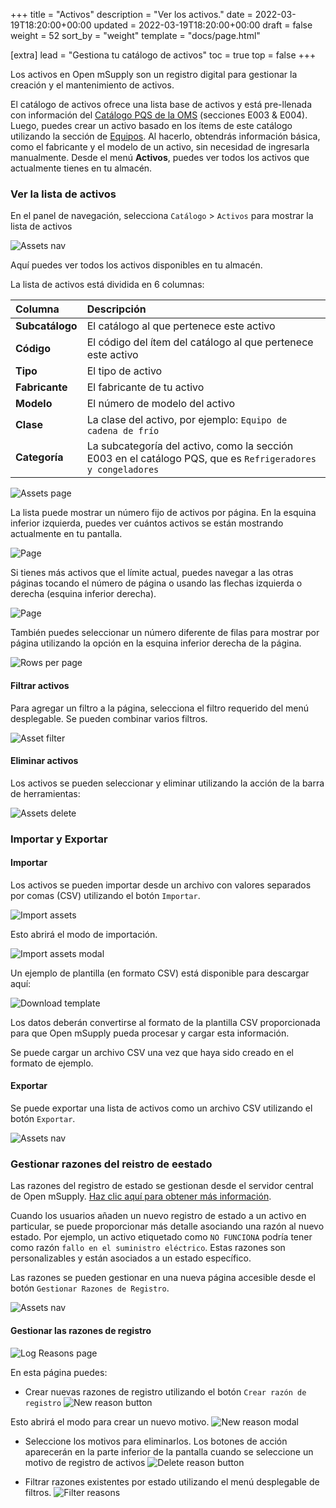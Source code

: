 +++
title = "Activos"
description = "Ver los activos."
date = 2022-03-19T18:20:00+00:00
updated = 2022-03-19T18:20:00+00:00
draft = false
weight = 52
sort_by = "weight"
template = "docs/page.html"

[extra]
lead = "Gestiona tu catálogo de activos"
toc = true
top = false
+++

Los activos en Open mSupply son un registro digital para gestionar la creación y el mantenimiento de activos.

El catálogo de activos ofrece una lista base de activos y está pre-llenada con información del [Catálogo PQS de la OMS](https://apps.who.int/immunization_standards/vaccine_quality/pqs_catalogue/) (secciones E003 & E004). Luego, puedes crear un activo basado en los ítems de este catálogo utilizando la sección de [Equipos](/docs/coldchain/equipment/). Al hacerlo, obtendrás información básica, como el fabricante y el modelo de un activo, sin necesidad de ingresarla manualmente.
Desde el menú **Activos**, puedes ver todos los activos que actualmente tienes en tu almacén.

### Ver la lista de activos

En el panel de navegación, selecciona `Catálogo` > `Activos` para mostrar la lista de activos

![Assets nav](images-en/assets.png)

Aquí puedes ver todos los activos disponibles en tu almacén.

La lista de activos está dividida en 6 columnas:

| Columna         | Descripción                                                                                                 |
| :-------------- | :---------------------------------------------------------------------------------------------------------- |
| **Subcatálogo** | El catálogo al que pertenece este activo                                                                    |
| **Código**      | El código del ítem del catálogo al que pertenece este activo                                                |
| **Tipo**        | El tipo de activo                                                                                           |
| **Fabricante**  | El fabricante de tu activo                                                                                  |
| **Modelo**      | El número de modelo del activo                                                                              |
| **Clase**       | La clase del activo, por ejemplo: `Equipo de cadena de frío`                                                |
| **Categoría**   | La subcategoría del activo, como la sección E003 en el catálogo PQS, que es `Refrigeradores y congeladores` |

![Assets page](images-en/assets_page.png)

La lista puede mostrar un número fijo de activos por página. En la esquina inferior izquierda, puedes ver cuántos activos se están mostrando actualmente en tu pantalla.

![Page](../../images/list_showing.png)

Si tienes más activos que el límite actual, puedes navegar a las otras páginas tocando el número de página o usando las flechas izquierda o derecha (esquina inferior derecha).

![Page](../../images/list_pagenumbers.png)

También puedes seleccionar un número diferente de filas para mostrar por página utilizando la opción en la esquina inferior derecha de la página.

![Rows per page](../../images/rows-per-page-select.png)

#### Filtrar activos

Para agregar un filtro a la página, selecciona el filtro requerido del menú desplegable. Se pueden combinar varios filtros.

![Asset filter](images-en/assets_filter.png)

#### Eliminar activos

Los activos se pueden seleccionar y eliminar utilizando la acción de la barra de herramientas:

![Assets delete](images-en/assets_delete.png)

### Importar y Exportar

#### Importar

Los activos se pueden importar desde un archivo con valores separados por comas (CSV) utilizando el botón `Importar`.

![Import assets](images-en/assets_import.png)

Esto abrirá el modo de importación.

![Import assets modal](images-en/assets_import_modal.png)

Un ejemplo de plantilla (en formato CSV) está disponible para descargar aquí:

![Download template](images-en/asset_import_template.png)

Los datos deberán convertirse al formato de la plantilla CSV proporcionada para que Open mSupply pueda procesar y cargar esta información.

Se puede cargar un archivo CSV una vez que haya sido creado en el formato de ejemplo.

#### Exportar

Se puede exportar una lista de activos como un archivo CSV utilizando el botón `Exportar`.

![Assets nav](images-en/asset_export_button.png)

### Gestionar razones del reistro de eestado

<div class="nota">Las razones del registro de estado se gestionan desde el servidor central de Open mSupply. <a href="/docs/getting_started/central">Haz clic aquí para obtener más información</a>.</div>

Cuando los usuarios añaden un nuevo registro de estado a un activo en particular, se puede proporcionar más detalle asociando una razón al nuevo estado. Por ejemplo, un activo etiquetado como `NO FUNCIONA` podría tener como razón `fallo en el suministro eléctrico`. Estas razones son personalizables y están asociados a un estado específico.

Las razones se pueden gestionar en una nueva página accesible desde el botón `Gestionar Razones de Registro`.

![Assets nav](images-en/manage_reasons_button.png)

#### Gestionar las razones de registro

![Log Reasons page](images-en/manage_log_reasons.png)

En esta página puedes:

- Crear nuevas razones de registro utilizando el botón `Crear razón de registro`
  ![New reason button](images-en/reasons_create_button.png)

Esto abrirá el modo para crear un nuevo motivo.
![New reason modal](images-en/reasons_create_modal.png)

- Seleccione los motivos para eliminarlos. Los botones de acción aparecerán en la parte inferior de la pantalla cuando se seleccione un motivo de registro de activos
  ![Delete reason button](images-en/delete-asset-log-reasons.png)

- Filtrar razones existentes por estado utilizando el menú desplegable de filtros.
  ![Filter reasons](images-en/reasons_filter.png)
